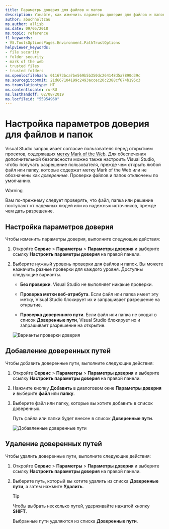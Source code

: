 ```yaml
---
title: Параметры доверия для файлов и папок
description: Узнайте, как изменить параметры доверия для файлов и папок для обеспечения безопасности Visual Studio.
author: abuchholtzau
ms.author: allisb
ms.date: 09/05/2018
ms.topic: reference
f1_keywords:
- VS.ToolsOptionsPages.Environment.PathTrustOptions
helpviewer_keywords:
- file security
- folder security
- mark of the web
- trusted files
- trusted folders
ms.openlocfilehash: 011673bca7be569b5b350dc264148d5a7890d39c
ms.sourcegitcommit: 21d667104199c2493accec20c2388cf674b195c3
ms.translationtype: HT
ms.contentlocale: ru-RU
ms.lasthandoff: 02/08/2019
ms.locfileid: "55954960"
---
```

# <a name="configure-trust-settings-for-files-and-folders"></a>Настройка параметров доверия для файлов и папок

Visual Studio запрашивает согласие пользователя перед открытием проектов, содержащих [метку Mark of the Web](/previous-versions/windows/internet-explorer/ie-developer/compatibility/ms537628(v=vs.85)). Для обеспечения дополнительной безопасности можно также настроить Visual Studio, чтобы получать разрешение пользователя, прежде чем открыть любой файл или папку, которые содержат метку Mark of the Web или не обозначены как *доверенные*. Проверки файлов и папок отключены по умолчанию.

> [!WARNING]
> Вам по-прежнему следует проверять, что файл, папка или решение поступают от надежных людей или из надежных источников, прежде чем дать разрешение.

## <a name="configure-trust-settings"></a>Настройка параметров доверия

Чтобы изменить параметры доверия, выполните следующие действия:

1. Откройте **Сервис** > **Параметры** > **Параметры доверия** и выберите ссылку **Настроить параметры доверия** на правой панели.

2. Выберите нужный уровень проверки для файлов и папок. Вы можете назначить разные проверки для каждого уровня. Доступны следующие варианты.

   * **Без проверки**. Visual Studio не выполняет никакие проверки.

   * **Проверка метки веб-атрибута**. Если файл или папка имеет эту метку, Visual Studio блокирует их и запрашивает разрешение на открытие.

   * **Проверка доверенного пути**. Если файл или папка не входят в список **Доверенные пути**, Visual Studio блокирует их и запрашивает разрешение на открытие.

   ![Варианты проверки доверия](media/trust-settings.png)

## <a name="add-trusted-paths"></a>Добавление доверенных путей

Чтобы добавить доверенные пути, выполните следующие действия:

1. Откройте **Сервис** > **Параметры** > **Параметры доверия** и выберите ссылку **Настроить параметры доверия** на правой панели.

2. Нажмите кнопку **Добавить** в диалоговом окне **Параметры доверия** и выберите **файл** или **папку**.

3. Выберите файл или папку, которые вы хотите добавить в список доверенных.

   Путь файла или папки будет внесен в список **Доверенные пути**.

   ![Добавленные доверенные пути](media/trusted-paths.png)

## <a name="remove-trusted-paths"></a>Удаление доверенных путей

Чтобы удалить доверенные пути, выполните следующие действия:

1. Откройте **Сервис** > **Параметры** > **Параметры доверия** и выберите ссылку **Настроить параметры доверия** на правой панели.

2. Выберите путь, который вы хотите удалить из списка **Доверенные пути**, а затем нажмите **Удалить**.

   > [!TIP]
   > Чтобы выбрать несколько путей, удерживайте нажатой кнопку **SHIFT**.

   Выбранные пути удаляются из списка **Доверенные пути**.
